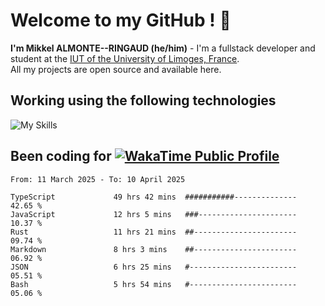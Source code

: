 # Welcome to my GitHub ! 🌃

**I'm Mikkel ALMONTE--RINGAUD (he/him)** - I'm a fullstack developer and student at the [IUT of the University of Limoges, France](https://iut.unilim.fr). \
All my projects are open source and available here.

## Working using the following technologies

![My Skills](https://skillicons.dev/icons?i=solidjs,pnpm,nodejs,ts,js,vercel,netlify,html,css,rust,astro,git,vue,md,electron,figma,github,bash,bun,cloudflare,py,tailwind,nginx,npm,tauri,vite,zig,yarn,windicss,dart,flutter,kotlin&theme=dark)

## Been coding for [![WakaTime Public Profile](https://wakatime.com/badge/user/0839e595-e07a-435c-8d59-ed95f2a3d6dd.svg?style=flat-square)](https://wakatime.com/@0839e595-e07a-435c-8d59-ed95f2a3d6dd)

<!--START_SECTION:waka-->

```plain
From: 11 March 2025 - To: 10 April 2025

TypeScript             49 hrs 42 mins  ###########--------------   42.65 %
JavaScript             12 hrs 5 mins   ###----------------------   10.37 %
Rust                   11 hrs 21 mins  ##-----------------------   09.74 %
Markdown               8 hrs 3 mins    ##-----------------------   06.92 %
JSON                   6 hrs 25 mins   #------------------------   05.51 %
Bash                   5 hrs 54 mins   #------------------------   05.06 %
```

<!--END_SECTION:waka-->
